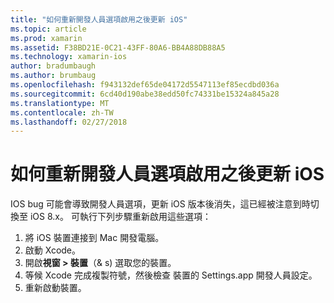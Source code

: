 ```yaml
---
title: "如何重新開發人員選項啟用之後更新 iOS"
ms.topic: article
ms.prod: xamarin
ms.assetid: F38BD21E-0C21-43FF-80A6-BB4A88DB88A5
ms.technology: xamarin-ios
author: bradumbaugh
ms.author: brumbaug
ms.openlocfilehash: f943132def65de04172d5547113ef85ecdbd036a
ms.sourcegitcommit: 6cd40d190abe38edd50fc74331be15324a845a28
ms.translationtype: MT
ms.contentlocale: zh-TW
ms.lasthandoff: 02/27/2018
---
```

# <a name="how-can-i-reenable-developer-options-after-updating-ios"></a>如何重新開發人員選項啟用之後更新 iOS

IOS bug 可能會導致開發人員選項，更新 iOS 版本後消失，這已經被注意到時切換至 iOS 8.x。 可執行下列步驟重新啟用這些選項：

1. 將 iOS 裝置連接到 Mac 開發電腦。
2. 啟動 Xcode。
3. 開啟**視窗 > 裝置**（& s) 選取您的裝置。
4. 等候 Xcode 完成複製符號，然後檢查 裝置的 Settings.app 開發人員設定。
5. 重新啟動裝置。
